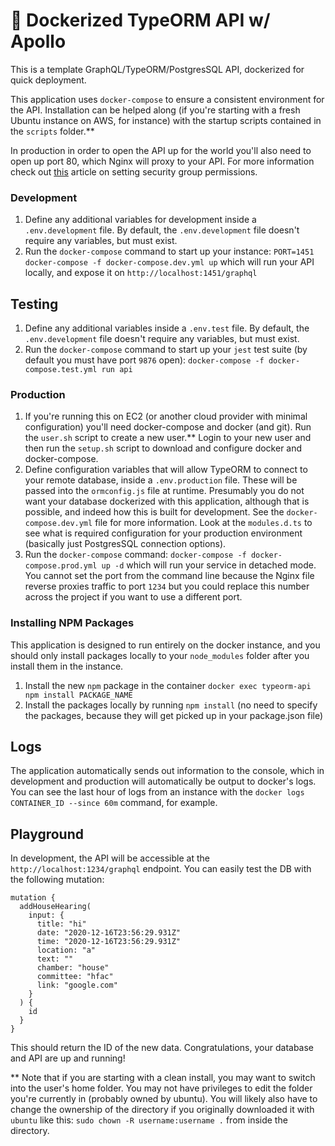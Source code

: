 # 🚀 Dockerized TypeORM API w/ Apollo

This is a template GraphQL/TypeORM/PostgresSQL API, dockerized for quick deployment.

This application uses `docker-compose` to ensure a consistent environment for the API. Installation can be helped along (if you're starting with a fresh Ubuntu instance on AWS, for instance) with the startup scripts contained in the `scripts` folder.\*\*

In production in order to open the API up for the world you'll also need to open up port 80, which Nginx will proxy to your API. For more information check out [this](https://aws.amazon.com/premiumsupport/knowledge-center/connect-http-https-ec2/) article on setting security group permissions.

### Development

1. Define any additional variables for development inside a `.env.development` file. By default, the `.env.development` file doesn't require any variables, but must exist.
2. Run the `docker-compose` command to start up your instance: `PORT=1451 docker-compose -f docker-compose.dev.yml up` which will run your API locally, and expose it on `http://localhost:1451/graphql`

## Testing

1. Define any additional variables inside a `.env.test` file. By default, the `.env.development` file doesn't require any variables, but must exist.
2. Run the `docker-compose` command to start up your `jest` test suite (by default you must have port `9876` open): `docker-compose -f docker-compose.test.yml run api`

### Production

1. If you're running this on EC2 (or another cloud provider with minimal configuration) you'll need docker-compose and docker (and git). Run the `user.sh` script to create a new user.\*\* Login to your new user and then run the `setup.sh` script to download and configure docker and docker-compose.
2. Define configuration variables that will allow TypeORM to connect to your remote database, inside a `.env.production` file. These will be passed into the `ormconfig.js` file at runtime. Presumably you do not want your database dockerized with this application, although that is possible, and indeed how this is built for development. See the `docker-compose.dev.yml` file for more information. Look at the `modules.d.ts` to see what is required configuration for your production environment (basically just PostgresSQL connection options).
3. Run the `docker-compose` command: `docker-compose -f docker-compose.prod.yml up -d` which will run your service in detached mode. You cannot set the port from the command line because the Nginx file reverse proxies traffic to port `1234` but you could replace this number across the project if you want to use a different port.

### Installing NPM Packages

This application is designed to run entirely on the docker instance, and you should only install packages locally to your `node_modules` folder after you install them in the instance.

1. Install the new `npm` package in the container `docker exec typeorm-api npm install PACKAGE_NAME`
2. Install the packages locally by running `npm install` (no need to specify the packages, because they will get picked up in your package.json file)

## Logs

The application automatically sends out information to the console, which in development and production will automatically be output to docker's logs. You can see the last hour of logs from an instance with the `docker logs CONTAINER_ID --since 60m` command, for example.

## Playground

In development, the API will be accessible at the `http://localhost:1234/graphql` endpoint. You can easily test the DB with the following mutation:

```
mutation {
  addHouseHearing(
    input: {
      title: "hi"
      date: "2020-12-16T23:56:29.931Z"
      time: "2020-12-16T23:56:29.931Z"
      location: "a"
      text: ""
      chamber: "house"
      committee: "hfac"
      link: "google.com"
    }
  ) {
    id
  }
}
```

This should return the ID of the new data. Congratulations, your database and API are up and running!

\*\* Note that if you are starting with a clean install, you may want to switch into the user's home folder. You may not have privileges to edit the folder you're currently in (probably owned by ubuntu). You will likely also have to change the ownership of the directory if you originally downloaded it with `ubuntu` like this: `sudo chown -R username:username .` from inside the directory.

